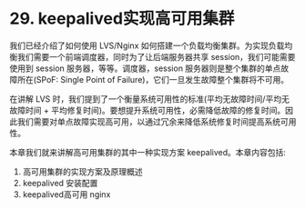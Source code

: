 # 29. keepalived实现高可用集群
我们已经介绍了如何使用 LVS/Nginx 如何搭建一个负载均衡集群。为实现负载均衡我们需要一个前端调度器，同时为了让后端服务器共享 session，我们可能需要使用到 session 服务器，等等。调度器，session 服务器则是整个集群的单点故障所在(SPoF: Single Point of Failure)，它们一旦发生故障整个集群将不可用。

在讲解 LVS 时，我们提到了一个衡量系统可用性的标准(平均无故障时间/平均无故障时间 + 平均修复时间)。要想提升系统可用性，必需降低故障的修复时间。因此我们需要对单点故障实现高可用，以通过冗余来降低系统修复时间提高系统可用性。

本章我们就来讲解高可用集群的其中一种实现方案 keepalived。本章内容包括:
1. 高可用集群的实现方案及原理概述
2. keepalived 安装配置
3. keepalived高可用 nginx
